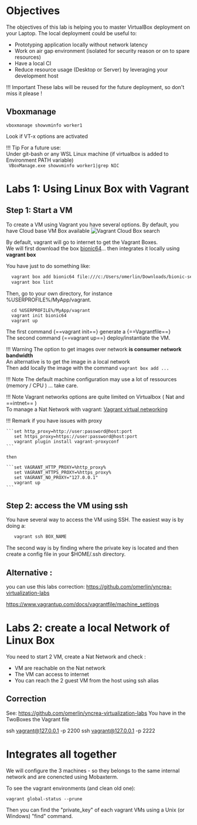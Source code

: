 # Objectives

The objectives of this lab is helping you to master VirtualBox deployment on your Laptop.
The local deployment could be useful to:

* Prototyping application locally without network latency
* Work on air gap environment (isolated for security reason or on to spare resources)
* Have a local CI
* Reduce resource usage (Desktop or Server) by leveraging your development host

!!! Important
    These labs will be reused for the future deployment, so don't miss it please !

## Vboxmanage

```
vboxmanage showvminfo worker1
```
Look if VT-x options are activated

!!! Tip
    For a future use:  
    Under git-bash or any WSL Linux machine (if virtualbox is added to Environment PATH variable)  
    ``` VBoxManage.exe showvminfo worker1|grep NIC```

# Labs 1: Using Linux Box with Vagrant

## Step 1: Start a VM
To create a VM using Vagrant you have several options.
By default, you have Cloud base VM Box available ![](https://app.vagrantup.com/boxes/search "Vagrant Cloud Box search")

By default, vagrant will go to internet to get the Vagrant Boxes.  
We will first download the box [bionic64](ttps://app.vagrantup.com/hashicorp/boxes/bionic64)... then integrates it locally using **vagrant box**  

You have just to do something like:
```bash
  vagrant box add bionic64 file:///c:/Users/omerlin/Downloads/bionic-server-cloudimg-amd64-vagrant.box
  vagrant box list
```
Then, go to your own directory, for instance %USERPROFILE%/MyApp/vagrant.  

```
  cd %USERPROFILE%/MyApp/vagrant
  vagrant init bionic64
  vagrant up
```
The first command {==vagrant init==} generate a {==Vagrantfile==}  
The second command {==vagrant up==} deploy/instantiate the VM.



!!! Warning
    The option to get images over network **is consumer network bandwidth**  
    An alternative is to get the image in a local network  
    Then add locally the image with the command ```vagrant box add ...```

!!! Note
    The default machine configuration may use a lot of ressources (memory / CPU ) ... take care.

!!! Note 
    Vagrant networks options are quite limited on Virtualbox ( Nat and ==intnet== )  
    To manage a Nat Network with vagrant: [Vagrant virtual networking](https://www.vagrantup.com/docs/providers/virtualbox/networking)

!!! Remark
    if you have issues with proxy

    ```set http_proxy=http://user:password@host:port
       set https_proxy=https://user:password@host:port
       vagrant plugin install vagrant-proxyconf
    ```

    then

    ```set VAGRANT_HTTP_PROXY=%http_proxy%
       set VAGRANT_HTTPS_PROXY=%https_proxy%
       set VAGRANT_NO_PROXY="127.0.0.1"
       vagrant up
    ```


## Step 2: access the VM using ssh
You have several way to access the VM using SSH.
The easiest way is by doing a:

```bash
   vagrant ssh BOX_NAME
```

The second way is by finding where the private key is located and then create a config file in your $HOME/.ssh directory.

## Alternative : 

you can use this labs correction: https://github.com/omerlin/yncrea-virtualization-labs


https://www.vagrantup.com/docs/vagrantfile/machine_settings

# Labs 2: create a local Network of Linux Box
You need to start 2 VM, create a Nat Network and check :

* VM are reachable on the Nat network
* The VM can access to internet
* You can reach the 2 guest VM from the host using ssh alias

## Correction

See: https://github.com/omerlin/yncrea-virtualization-labs
You have in the TwoBoxes the Vagrant file

ssh vagrant@127.0.0.1 -p 2200
ssh vagrant@127.0.0.1 -p 2222

# Integrates all together

We will configure the 3 machines - so they belongs to the same internal network and are conencted using Mobaxterm.

To see the vagrant environments (and clean old one):
```
vagrant global-status --prune
```

Then you can find the "private_key" of each vagrant VMs using a Unix (or Windows) "find" command.
